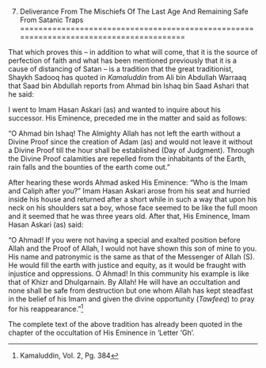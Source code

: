 7. Deliverance From The Mischiefs Of The Last Age And Remaining Safe From Satanic Traps
=======================================================================================

That which proves this – in addition to what will come, that it is the
source of perfection of faith and what has been mentioned previously
that it is a cause of distancing of Satan – is a tradition that the
great traditionist, Shaykh Sadooq has quoted in *Kamaluddin* from Ali
bin Abdullah Warraaq that Saad bin Abdullah reports from Ahmad bin Ishaq
bin Saad Ashari that he said:

I went to Imam Hasan Askari (as) and wanted to inquire about his
successor. His Eminence, preceded me in the matter and said as follows:

“O Ahmad bin Ishaq! The Almighty Allah has not left the earth without a
Divine Proof since the creation of Adam (as) and would not leave it
without a Divine Proof till the hour shall be established (Day of
Judgment). Through the Divine Proof calamities are repelled from the
inhabitants of the Earth, rain falls and the bounties of the earth come
out.”

After hearing these words Ahmad asked His Eminence: “Who is the Imam and
Caliph after you?” Imam Hasan Askari arose from his seat and hurried
inside his house and returned after a short while in such a way that
upon his neck on his shoulders sat a boy, whose face seemed to be like
the full moon and it seemed that he was three years old. After that, His
Eminence, Imam Hasan Askari (as) said:

“O Ahmad! If you were not having a special and exalted position before
Allah and the Proof of Allah, I would not have shown this son of mine to
you. His name and patronymic is the same as that of the Messenger of
Allah (S). He would fill the earth with justice and equity, as it would
be fraught with injustice and oppressions. O Ahmad! In this community
his example is like that of Khizr and Dhulqarnain. By Allah! He will
have an occultation and none shall be safe from destruction but one whom
Allah has kept steadfast in the belief of his Imam and given the divine
opportunity (*Tawfeeq*) to pray for his reappearance.”[^1]

The complete text of the above tradition has already been quoted in the
chapter of the occultation of His Eminence in ‘Letter ‘Gh’.

[^1]: Kamaluddin, Vol. 2, Pg. 384


